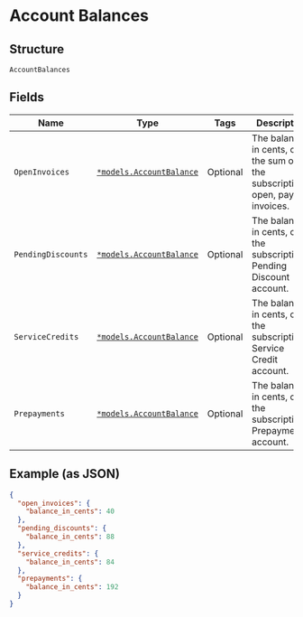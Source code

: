 
# Account Balances

## Structure

`AccountBalances`

## Fields

| Name | Type | Tags | Description |
|  --- | --- | --- | --- |
| `OpenInvoices` | [`*models.AccountBalance`](../../doc/models/account-balance.md) | Optional | The balance, in cents, of the sum of the subscription's  open, payable invoices. |
| `PendingDiscounts` | [`*models.AccountBalance`](../../doc/models/account-balance.md) | Optional | The balance, in cents, of the subscription's Pending Discount account. |
| `ServiceCredits` | [`*models.AccountBalance`](../../doc/models/account-balance.md) | Optional | The balance, in cents, of the subscription's Service Credit account. |
| `Prepayments` | [`*models.AccountBalance`](../../doc/models/account-balance.md) | Optional | The balance, in cents, of the subscription's Prepayment account. |

## Example (as JSON)

```json
{
  "open_invoices": {
    "balance_in_cents": 40
  },
  "pending_discounts": {
    "balance_in_cents": 88
  },
  "service_credits": {
    "balance_in_cents": 84
  },
  "prepayments": {
    "balance_in_cents": 192
  }
}
```

